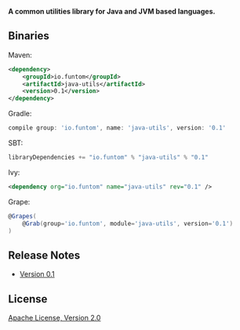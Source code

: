 **A common utilities library for Java and JVM based languages.**

Binaries
----

Maven:
```xml
<dependency>
    <groupId>io.funtom</groupId>
    <artifactId>java-utils</artifactId>
    <version>0.1</version>
</dependency>
```

Gradle:
```groovy
compile group: 'io.funtom', name: 'java-utils', version: '0.1'
```

SBT:
```scala
libraryDependencies += "io.funtom" % "java-utils" % "0.1"
```

Ivy:
```xml
<dependency org="io.funtom" name="java-utils" rev="0.1" />
```

Grape:
```groovy
@Grapes(
    @Grab(group='io.funtom', module='java-utils', version='0.1')
)
```

Release Notes
----
* [Version 0.1][RN v0.1]

License
----

[Apache License, Version 2.0][APLV2]

[RN v0.1]:<https://github.com/funtom-io/funtom-java-utils/releases/tag/v0.1>
[APLV2]:<http://www.apache.org/licenses/LICENSE-2.0>
